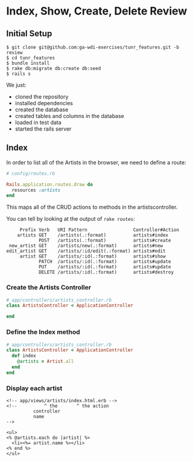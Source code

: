 # Index, Show, Create, Delete Review

## Initial Setup

```
$ git clone git@github.com:ga-wdi-exercises/tunr_features.git -b review
$ cd tunr_features
$ bundle install
$ rake db:migrate db:create db:seed
$ rails s
```

We just:

- cloned the repository
- installed dependencies
- created the database
- created tables and columns in the database
- loaded in test data
- started the rails server

## Index

In order to list all of the Artists in the browser, we need to define a route:

```rb
# config/routes.rb

Rails.application.routes.draw do
  resources :artists
end
```

This maps all of the CRUD actions to methods in the artistscontroller.

You can tell by looking at the output of `rake routes`:

```
     Prefix Verb   URI Pattern                 Controller#Action
    artists GET    /artists(.:format)          artists#index
            POST   /artists(.:format)          artists#create
 new_artist GET    /artists/new(.:format)      artists#new
edit_artist GET    /artists/:id/edit(.:format) artists#edit
     artist GET    /artists/:id(.:format)      artists#show
            PATCH  /artists/:id(.:format)      artists#update
            PUT    /artists/:id(.:format)      artists#update
            DELETE /artists/:id(.:format)      artists#destroy
```

### Create the Artists Controller

```rb
# app/controllers/artists_controller.rb
class ArtistsController < ApplicationController

end
```

### Define the Index method

```rb
# app/controllers/artists_controller.rb
class ArtistsController < ApplicationController
  def index
    @artists = Artist.all
  end
end
```

### Display each artist

```erb
<!-- app/views/artists/index.html.erb -->
<!--          ^ the       ^ the action
	      controller
	      name
-->

<ul>
<% @artists.each do |artist| %>
  <li><%= artist.name %></li>
<% end %>
</ul>
```